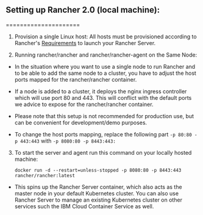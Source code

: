 ## Setting up Rancher 2.0 (local machine):
=====================

1. Provision a single Linux host:
All hosts must be provisioned according to Rancher's [Requirements](https://rancher.com/docs/rancher/v2.x/en/installation/requirements/) to launch your Rancher Server.

2. Running rancher/rancher and rancher/rancher-agent on the Same Node:

- In the situation where you want to use a single node to run Rancher and to be able to add the same node to a cluster, you have to adjust the host ports mapped for the rancher/rancher container.

- If a node is added to a cluster, it deploys the nginx ingress controller which will use port 80 and 443. This will conflict with the default ports we advice to expose for the rancher/rancher container.

- Please note that this setup is not recommended for production use, but can be convenient for development/demo purposes.

- To change the host ports mapping, replace the following part `-p 80:80 -p 443:443` with `-p 8080:80 -p 8443:443:`

3. To start the server and agent run this command on your locally hosted machine:

    `docker run -d --restart=unless-stopped -p 8080:80 -p 8443:443 rancher/rancher:latest`


- This spins up the Rancher Server container, which also acts as the master node in your default Kubernetes cluster. You can also use Rancher Server to manage an existing Kubernetes cluster on other services such the IBM Cloud Container Service as well.